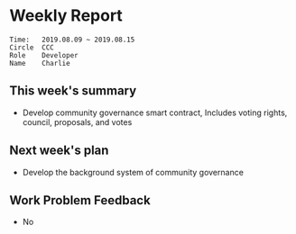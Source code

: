 # Weekly Report 
```
Time: 	2019.08.09 ~ 2019.08.15
Circle	CCC
Role	Developer
Name	Charlie
```
## This week's summary
- Develop community governance smart contract, Includes voting rights, council, proposals, and votes

  

## Next week's plan
- Develop the background system of community governance
## Work Problem Feedback
- No

